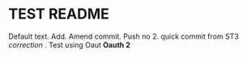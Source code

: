 # TEST README

Default text. Add.
Amend commit.
Push no 2.
quick commit from ST3 *correction* .
Test using Oaut
**Oauth 2**